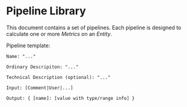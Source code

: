 # Pipeline Library

This document contains a set of pipelines.  Each pipeline is designed to calculate one or more _Metrics_ on an _Entity_.

Pipeline template:

```
Name: "..."

Ordinary Descripiton: "..."

Technical Description (optional): "..."

Input: [Comment|User|...]

Output: { [name]: [value with type/range info] }
```
